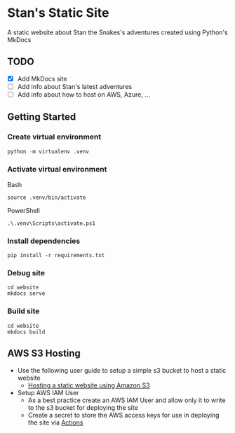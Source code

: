 # Stan's Static Site 
A static website about Stan the Snakes's adventures created using Python's MkDocs

## TODO
- [x] Add MkDocs site
- [ ] Add info about Stan's latest adventures
- [ ] Add info about how to host on AWS, Azure, ...

## Getting Started

### Create virtual environment
```python
python -m virtualenv .venv
```

### Activate virtual environment  
Bash
```
source .venv/bin/activate
```

PowerShell
```
.\.venv\Scripts\activate.ps1
```

### Install dependencies
```
pip install -r requirements.txt
```

### Debug site
```
cd website
mkdocs serve
```

### Build site
```
cd website
mkdocs build
```

## AWS S3 Hosting
- Use the following user guide to setup a simple s3 bucket to host a static website
  - [Hosting a static website using Amazon S3](https://docs.aws.amazon.com/AmazonS3/latest/userguide/WebsiteHosting.html)
- Setup AWS IAM User
  - As a best practice create an AWS IAM User and allow only it to write to the s3 bucket for deploying the site
  - Create a secret to store the AWS access keys for use in deploying the site via [Actions](https://github.com/python-spokane/stans-static-site/actions)
